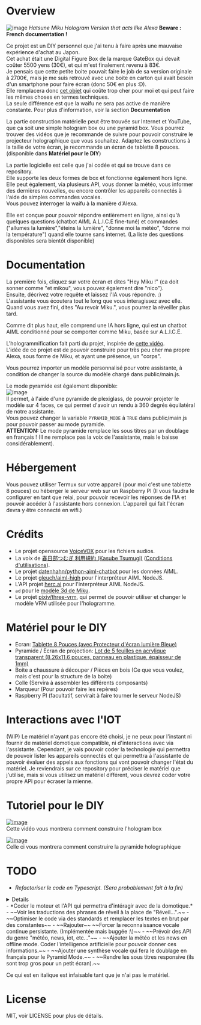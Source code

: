 # Overview
![image](https://github.com/user-attachments/assets/79a2b1b9-de90-4a4b-8ba3-572dbcc30823)
_Hatsune Miku Hologram Version that acts like Alexa_
**Beware : French documentation !**

Ce projet est un DIY personnel que j'ai tenu à faire après une mauvaise expérience d'achat au Japon.<br>
Cet achat était une Digital Figure Box de la marque GateBox qui devait coûter 5500 yens (30€), et qui m'est finalement revenu à 83€.<br>
Je pensais que cette petite boite pouvait faire le job de sa version originale à 2700€, mais je me suis retrouvé avec une boite en carton qui avait besoin d'un smartphone pour faire écran (donc 50€ en plus :D).<br>
Elle remplacera donc [cet objet](https://www.youtube.com/watch?v=nkcKaNqfykg) qui coûte trop cher pour moi et qui peut faire les mêmes choses en termes techniques.<br>
La seule différence est que la waifu ne sera pas active de manière constante. Pour plus d'information, voir la section **Documentation**

La partie construction matérielle peut être trouvée sur Internet et YouTube, que ça soit une simple hologram box ou une pyramid box. Vous pourrez trouver des vidéos que je recommande de suivre pour pouvoir construire le projecteur holographique que vous souhaitez. Adaptez les constructions à la taille de votre écran, je recommande un écran de tablette 8 pouces. (disponible dans **Matériel pour le DIY**)

La partie logicielle est celle que j'ai codée et qui se trouve dans ce repository.<br>
Elle supporte les deux formes de box et fonctionne également hors ligne.<br>
Elle peut également, via plusieurs API, vous donner la météo, vous informer des dernières nouvelles, ou encore contrôler les appareils connectés à l'aide de simples commandes vocales.<br>
Vous pouvez interroger la waifu à la manière d'Alexa.

Elle est conçue pour pouvoir répondre entièrement en ligne, ainsi qu'à quelques questions (chatbot AIML A.L.I.C.E fine-tuné) et commandes ("allumes la lumière","éteins la lumière", "donne moi la météo", "donne moi la température") quand elle tourne sans internet. (La liste des questions disponibles sera bientôt disponible)

# Documentation 
La première fois, cliquez sur votre écran et dites "Hey Miku !" (ca doit sonner comme "et mikou", vous pouvez également dire "nico").<br>
Ensuite, décrivez votre requête et laissez l'IA vous répondre. :)<br>
L'assistante vous écoutera tout le long que vous interagissez avec elle.<br>
Quand vous avez fini, dites "Au revoir Miku.", vous pourrez la réveiller plus tard.<br>

Comme dit plus haut, elle comprend une IA hors ligne, qui est un chatbot AIML conditionné pour se comporter comme Miku, basée sur A.L.I.C.E.

L'hologrammification fait parti du projet, inspirée de [cette vidéo](https://www.youtube.com/watch?v=P09TWAMLhE4).<br>
L'idée de ce projet est de pouvoir construire pour très peu cher ma propre Alexa, sous forme de Miku, et ayant une présence, un "corps".

Vous pourrez importer un modèle personnalisé pour votre assistante, à condition de changer la source du modèle chargé dans public/main.js.

Le mode pyramide est également disponible: <br>
![image](https://github.com/user-attachments/assets/4b326331-a4c9-430d-a41b-711492828e6c)<br>
Il permet, à l'aide d'une pyramide de plexiglass, de pouvoir projeter le modèle sur 4 faces, ce qui permet d'avoir un rendu à 360 degrés équilatéral de notre assistante.<br>
Vous pouvez changer la variable `PYRAMID_MODE` à `TRUE` dans public/main.js pour pouvoir passer au mode pyramide.<br>
**ATTENTION:** Le mode pyramide remplace les sous titres par un doublage en français ! (Il ne remplace pas la voix de l'assistante, mais le baisse considérablement).

# Hébergement
Vous pouvez utiliser Termux sur votre appareil (pour moi c'est une tablette 8 pouces) ou héberger le serveur web sur un Raspberry PI (Il vous faudra le configurer en tant que relai, pour pouvoir recevoir les réponses de l'IA et pouvoir accéder à l'assistante hors connexion. L'appareil qui fait l'écran devra y être connecté en wifi.)

# Crédits
- Le projet opensource [VoiceVOX](https://voicevox.hiroshiba.jp/) pour les fichiers audios.
- La voix de [春日部つむぎ 利用規約 (Kasube Tsumugi)](https://voicevox.hiroshiba.jp/product/kasukabe_tsumugi/) ([Conditions d'utilisations](https://tsumugi-official.studio.site/rule)).
- Le projet [datenhahn/python-aiml-chatbot](https://github.com/datenhahn/python-aiml-chatbot/) pour les données AIML.
- Le projet [gleuch/aiml-high](https://github.com/gleuch/aiml-high) pour l'interpréteur AIML NodeJS.
- L'API projet [herc.ai](https://github.com/) pour l'interpréteur AIML NodeJS.
- `ad` pour le [modèle 3d de Miku](https://hub.vroid.com/en/characters/6393831588053029732/models/292088747503985726).
- Le projet [pixiv/three-vrm](https://github.com/pixiv/three-vrm), qui permet de pouvoir utiliser et changer le modèle VRM utilisée pour l'hologramme.  

# Matériel pour le DIY
- Ecran: [Tablette 8 Pouces (avec Protecteur d'écran lumière Bleue)](https://www.amazon.fr/gp/product/B0C7VHG8PL/ref=ppx_od_dt_b_asin_title_s00?ie=UTF8&psc=1)
- Pyramide / Ecran de projection: [Lot de 5 feuilles en acrylique transparent (8,26x11,6 pouces, panneau en plastique, épaisseur de 1mm)](https://www.temu.com/fr/lot-de-5-feuilles-en-acrylique-transparent-8-26x11-6-pouces-panneau-en-plastique-pour-le-remplacement--de-cadre-photo-projets-d-exposition-artistique-%C3%A9paisseur-de-1-0-mm-film-anti-rayures-haute-clart%C3%A9-g-601099563734027.html?_oak_mp_inf=EIuo4q%2Bm1ogBGiAxM2JkMjgzZWNlYWQ0YWYwODE5MTdiZjVlMDg5NWQzOSDw7pC6mzI%3D&top_gallery_url=https%3A%2F%2Fimg.kwcdn.com%2Fproduct%2Ffancy%2F2d7c51bb-c95b-4f72-b698-6e74e4dcc528.jpg&spec_gallery_id=4119781572&refer_page_sn=10009&refer_source=0&freesia_scene=2&_oak_freesia_scene=2&_oak_rec_ext_1=Nzc1&_oak_gallery_order=1291141593%2C1421948185%2C36196099%2C207688512%2C1801095390&search_key=plaque%20acrylique%205%20feuilles&refer_page_el_sn=200049&refer_page_name=search_result&refer_page_id=10009_1725356561827_z8u8w4q9l4&_x_sessn_id=tudzg6f4yi)
- Boite a chaussure à découper / Pièces en bois (Ce que vous voulez, mais c'est pour la structure de la boite)
- Colle (Servira à assembler les différents composants)
- Marqueur (Pour pouvoir faire les repères)
- Raspberry PI (facultatif, servirait à faire tourner le serveur NodeJS)

# Interactions avec l'IOT
(WIP) Le matériel n'ayant pas encore été choisi, je ne peux pour l'instant ni fournir de matériel domotique compatible, ni d'interactions avec via l'assistante. Cependant, je vais pouvoir coder la technologie qui permettra de pouvoir lister les appareils connectés et qui permettra à l'assistante de pouvoir évaluer des appels aux fonctions qui vont pouvoir changer l'état du matériel. Je reviendrais sur ce repository pour préciser le matériel que j'utilise, mais si vous utilisez un matériel différent, vous devrez coder votre propre API pour écraser la mienne.

# Tutoriel pour le DIY
[![image](https://github.com/user-attachments/assets/66352146-181b-49d9-83d7-3cb7192aaf2f)](https://youtu.be/iiJn9H-8H1M)<br>
Cette vidéo vous montrera comment construire l'hologram box

[![image](https://github.com/user-attachments/assets/8cb1b82f-1059-488a-b39c-e6768176357b)](https://www.youtube.com/watch?v=6OjKO_5BcPo)<br>
Celle ci vous montrera comment construire la pyramide holographique

# TODO
- *Refactoriser le code en Typescript. (Sera probablement fait à la fin)*
<details>
	<ul>
<summary><li>*Créer un système de cache pour les API précédentes:* <br></li></summary>
  - Pour l'IOT: mettre en place un système de routage LAN pour les équipements et appareils connectés._
  - ~~Pour la météo: récupérer les données GPS (facultatif), conserver dans un fichier "cache" la météo heure par heure, et en fonction de l'heure, donner la météo~~
  - ~~Pour les news: garder en cache certaines news, et demander à l'IA de pouvoir en faire des synthèses pour pouvoir garder des news concises~~
  - ~~Pour le reste: récupérer régulièrement les données (toutes les 15 minutes), les stocker dans un fichier cache dédié, et si hors ligne, renvoyer le cache, sinon, renvoyer la donnée récupérée à l'instant T.~~
</details>
- *Coder le moteur et l'API qui permettra d'intéragir avec de la domotique.*
- ~~Voir les traductions des phrases de réveil à la place de "Réveil...".~~
- ~~Optimiser le code via des standards et remplacer les textes en brut par des constantes~~
- ~~Rajouter~~ ~~Forcer la reconnaissance vocale continue persistante. (Implémentée mais buggée :\)~~
- ~~Prévoir des API du genre "météo, news, iot, etc..."~~ 
- ~~Ajouter la météo et les news en offline mode. Coder l'intelligence artificielle pour pouvoir donner ces informations.~~
- ~~Ajouter une synthèse vocale qui fera le doublage en français pour le Pyramid Mode.~~
- ~~Rendre les sous titres responsive (ils sont trop gros pour un petit écran).~~

Ce qui est en italique est infaisable tant que je n'ai pas le matériel.

# License
MIT, voir LICENSE pour plus de détails.
